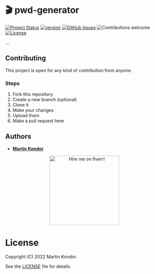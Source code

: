 # 🎬 pwd-generator

[![Project Status](https://img.shields.io/badge/status-active-brightgreen.svg)](https://github.com/MartinKondor/pwd-generator/)
[![version](https://img.shields.io/badge/version-2022.06-brightgreen.svg)](https://github.com/MartinKondor/pwd-generator)
[![GitHub Issues](https://img.shields.io/github/issues/MartinKondor/pwd-generator.svg)](https://github.com/MartinKondor/pwd-generator/issues)
![Contributions welcome](https://img.shields.io/badge/contributions-welcome-blue.svg)
[![License](https://img.shields.io/badge/license-MIT-blue.svg)](https://opensource.org/licenses/MIT)

...

## Contributing

This project is open for any kind of contribution from anyone.

### Steps

1. Fork this repository
2. Create a new branch (optional)
3. Clone it
4. Make your changes
5. Upload them
6. Make a pull request here

## Authors

* **[Martin Kondor](https://github.com/MartinKondor)**

<p align="center">
<a title="Fiverr" href="https://www.fiverr.com/martinkondor">
<img id="fiverr-img" class="img-responsive" alt="Hire me on fiverr!" title="Hire me on fiverr!" src="https://martinkondor.github.io/img/hire_me_on_fiverr_button.png" width="222">
</a>
</p>

# License

Copyright (C) 2022 Martin Kondor.

See the [LICENSE](LICENSE) file for details.
